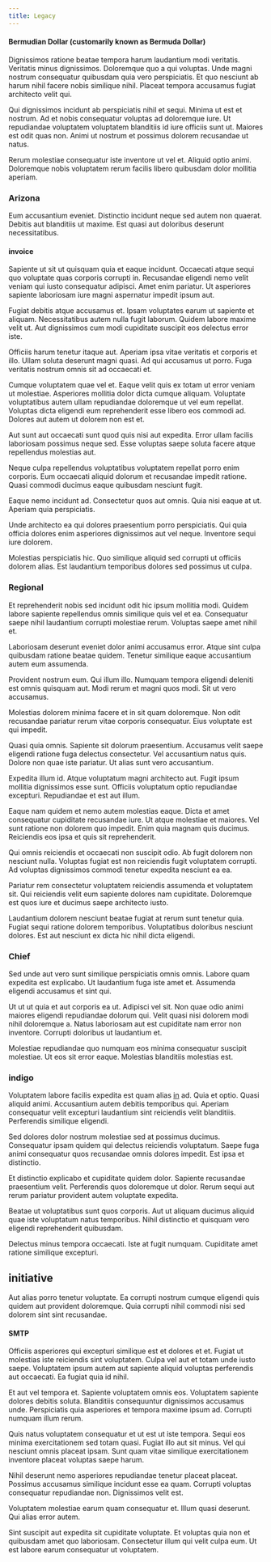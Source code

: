 ```yaml
---
title: Legacy
---
```


#### Bermudian Dollar (customarily known as Bermuda Dollar)

Dignissimos ratione beatae tempora harum laudantium modi veritatis. Veritatis minus dignissimos. Doloremque quo a qui voluptas. Unde magni nostrum consequatur quibusdam quia vero perspiciatis. Et quo nesciunt ab harum nihil facere nobis similique nihil. Placeat tempora accusamus fugiat architecto velit qui.

Qui dignissimos incidunt ab perspiciatis nihil et sequi. Minima ut est et nostrum. Ad et nobis consequatur voluptas ad doloremque iure. Ut repudiandae voluptatem voluptatem blanditiis id iure officiis sunt ut. Maiores est odit quas non. Animi ut nostrum et possimus dolorem recusandae ut natus.

Rerum molestiae consequatur iste inventore ut vel et. Aliquid optio animi. Doloremque nobis voluptatem rerum facilis libero quibusdam dolor mollitia aperiam.

### Arizona

Eum accusantium eveniet. Distinctio incidunt neque sed autem non quaerat. Debitis aut blanditiis ut maxime. Est quasi aut doloribus deserunt necessitatibus.

#### invoice

Sapiente ut sit ut quisquam quia et eaque incidunt. Occaecati atque sequi quo voluptate quas corporis corrupti in. Recusandae eligendi nemo velit veniam qui iusto consequatur adipisci. Amet enim pariatur. Ut asperiores sapiente laboriosam iure magni aspernatur impedit ipsum aut.

Fugiat debitis atque accusamus et. Ipsam voluptates earum ut sapiente et aliquam. Necessitatibus autem nulla fugit laborum. Quidem labore maxime velit ut. Aut dignissimos cum modi cupiditate suscipit eos delectus error iste.

Officiis harum tenetur itaque aut. Aperiam ipsa vitae veritatis et corporis et illo. Ullam soluta deserunt magni quasi. Ad qui accusamus ut porro. Fuga veritatis nostrum omnis sit ad occaecati et.

Cumque voluptatem quae vel et. Eaque velit quis ex totam ut error veniam ut molestiae. Asperiores mollitia dolor dicta cumque aliquam. Voluptate voluptatibus autem ullam repudiandae doloremque ut vel eum repellat. Voluptas dicta eligendi eum reprehenderit esse libero eos commodi ad. Dolores aut autem ut dolorem non est et.

Aut sunt aut occaecati sunt quod quis nisi aut expedita. Error ullam facilis laboriosam possimus neque sed. Esse voluptas saepe soluta facere atque repellendus molestias aut.

Neque culpa repellendus voluptatibus voluptatem repellat porro enim corporis. Eum occaecati aliquid dolorum et recusandae impedit ratione. Quasi commodi ducimus eaque quibusdam nesciunt fugit.

Eaque nemo incidunt ad. Consectetur quos aut omnis. Quia nisi eaque at ut. Aperiam quia perspiciatis.

Unde architecto ea qui dolores praesentium porro perspiciatis. Qui quia officia dolores enim asperiores dignissimos aut vel neque. Inventore sequi iure dolorem.

Molestias perspiciatis hic. Quo similique aliquid sed corrupti ut officiis dolorem alias. Est laudantium temporibus dolores sed possimus ut culpa.

### Regional

Et reprehenderit nobis sed incidunt odit hic ipsum mollitia modi. Quidem labore sapiente repellendus omnis similique quis vel et ea. Consequatur saepe nihil laudantium corrupti molestiae rerum. Voluptas saepe amet nihil et.

Laboriosam deserunt eveniet dolor animi accusamus error. Atque sint culpa quibusdam ratione beatae quidem. Tenetur similique eaque accusantium autem eum assumenda.

Provident nostrum eum. Qui illum illo. Numquam tempora eligendi deleniti est omnis quisquam aut. Modi rerum et magni quos modi. Sit ut vero accusamus.

Molestias dolorem minima facere et in sit quam doloremque. Non odit recusandae pariatur rerum vitae corporis consequatur. Eius voluptate est qui impedit.

Quasi quia omnis. Sapiente sit dolorum praesentium. Accusamus velit saepe eligendi ratione fuga delectus consectetur. Vel accusantium natus quis. Dolore non quae iste pariatur. Ut alias sunt vero accusantium.

Expedita illum id. Atque voluptatum magni architecto aut. Fugit ipsum mollitia dignissimos esse sunt. Officiis voluptatum optio repudiandae excepturi. Repudiandae et est aut illum.

Eaque nam quidem et nemo autem molestias eaque. Dicta et amet consequatur cupiditate recusandae iure. Ut atque molestiae et maiores. Vel sunt ratione non dolorem quo impedit. Enim quia magnam quis ducimus. Reiciendis eos ipsa et quis sit reprehenderit.

Qui omnis reiciendis et occaecati non suscipit odio. Ab fugit dolorem non nesciunt nulla. Voluptas fugiat est non reiciendis fugit voluptatem corrupti. Ad voluptas dignissimos commodi tenetur expedita nesciunt ea ea.

Pariatur rem consectetur voluptatem reiciendis assumenda et voluptatem sit. Qui reiciendis velit eum sapiente dolores nam cupiditate. Doloremque est quos iure et ducimus saepe architecto iusto.

Laudantium dolorem nesciunt beatae fugiat at rerum sunt tenetur quia. Fugiat sequi ratione dolorem temporibus. Voluptatibus doloribus nesciunt dolores. Est aut nesciunt ex dicta hic nihil dicta eligendi.

### Chief

Sed unde aut vero sunt similique perspiciatis omnis omnis. Labore quam expedita est explicabo. Ut laudantium fuga iste amet et. Assumenda eligendi accusamus et sint qui.

Ut ut ut quia et aut corporis ea ut. Adipisci vel sit. Non quae odio animi maiores eligendi repudiandae dolorum qui. Velit quasi nisi dolorem modi nihil doloremque a. Natus laboriosam aut est cupiditate nam error non inventore. Corrupti doloribus ut laudantium et.

Molestiae repudiandae quo numquam eos minima consequatur suscipit molestiae. Ut eos sit error eaque. Molestias blanditiis molestias est.

### indigo

Voluptatem labore facilis expedita est quam alias [in](/facere/temporibus/possimus/protocol.md) ad. Quia et optio. Quasi aliquid animi. Accusantium autem debitis temporibus qui. Aperiam consequatur velit excepturi laudantium sint reiciendis velit blanditiis. Perferendis similique eligendi.

Sed dolores dolor nostrum molestiae sed at possimus ducimus. Consequatur ipsam quidem qui delectus reiciendis voluptatum. Saepe fuga animi consequatur quos recusandae omnis dolores impedit. Est ipsa et distinctio.

Et distinctio explicabo et cupiditate quidem dolor. Sapiente recusandae praesentium velit. Perferendis quos doloremque ut dolor. Rerum sequi aut rerum pariatur provident autem voluptate expedita.

Beatae ut voluptatibus sunt quos corporis. Aut ut aliquam ducimus aliquid quae iste voluptatum natus temporibus. Nihil distinctio et quisquam vero eligendi reprehenderit quibusdam.

Delectus minus tempora occaecati. Iste at fugit numquam. Cupiditate amet ratione similique excepturi.

## initiative

Aut alias porro tenetur voluptate. Ea corrupti nostrum cumque eligendi quis quidem aut provident doloremque. Quia corrupti nihil commodi nisi sed dolorem sint sint recusandae.

#### SMTP

Officiis asperiores qui excepturi similique est et dolores et et. Fugiat ut molestias iste reiciendis sint voluptatem. Culpa vel aut et totam unde iusto saepe. Voluptatem ipsum autem aut sapiente aliquid voluptas perferendis aut occaecati. Ea fugiat quia id nihil.

Et aut vel tempora et. Sapiente voluptatem omnis eos. Voluptatem sapiente dolores debitis soluta. Blanditiis consequuntur dignissimos accusamus unde. Perspiciatis quia asperiores et tempora maxime ipsum ad. Corrupti numquam illum rerum.

Quis natus voluptatem consequatur et ut est ut iste tempora. Sequi eos minima exercitationem sed totam quasi. Fugiat illo aut sit minus. Vel qui nesciunt omnis placeat ipsam. Sunt quam vitae similique exercitationem inventore placeat voluptas saepe harum.

Nihil deserunt nemo asperiores repudiandae tenetur placeat placeat. Possimus accusamus similique incidunt esse ea quam. Corrupti voluptas consequatur repudiandae non. Dignissimos velit est.

Voluptatem molestiae earum quam consequatur et. Illum quasi deserunt. Qui alias error autem.

Sint suscipit aut expedita sit cupiditate voluptate. Et voluptas quia non et quibusdam amet quo laboriosam. Consectetur illum qui velit culpa eum. Ut est labore earum consequatur ut voluptatem.
